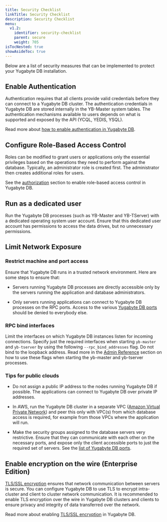 ```yaml
---
title: Security Checklist
linkTitle: Security Checklist
description: Security Checklist
menu:
  v1.2:
    identifier: security-checklist
    parent: secure
    weight: 705
isTocNested: true
showAsideToc: true
---
```


Below are a list of security measures that can be implemented to protect your Yugabyte DB installation.


## Enable Authentication

Authentication requires that all clients provide valid credentials before they can connect to a Yugabyte DB cluster. The authentication credentials in Yugabyte DB are stored internally in the YB-Master system tables. The authentication mechanisms available to users depends on what is supported and exposed by the API (YCQL, YEDIS, YSQL).

Read more about [how to enable authentication in Yugabyte DB](../authentication).

## Configure Role-Based Access Control

Roles can be modified to grant users or applications only the essential privileges based on the operations they need to perform against the database. Typically, an administrator role is created first. The administrator then creates additional roles for users.

See the [authorization](../authorization) section to enable role-based access control in Yugabyte DB.

## Run as a dedicated user

Run the Yugabyte DB processes (such as YB-Master and YB-TServer) with a dedicated operating system user account. Ensure that this dedicated user account has permissions to access the data drives, but no unnecessary permissions.


## Limit Network Exposure

### Restrict machine and port access

Ensure that Yugabyte DB runs in a trusted network environment.  Here are some steps to ensure that:

* Servers running Yugabyte DB processes are directly accessible only by the servers running the application and database administrators.

* Only servers running applications can connect to Yugabyte DB processes on the RPC ports. Access to the various [Yugabyte DB ports](../../deploy/checklist/#default-ports-reference) should be denied to everybody else.


### RPC bind interfaces

Limit the interfaces on which Yugabyte DB instances listen for incoming connections. Specify just the required interfaces when starting `yb-master` and `yb-tserver` by using the following `--rpc_bind_addresses` flag. Do not bind to the loopback address. Read more in the [Admin Reference](../../admin/yb-tserver/) section on how to use these flags when starting the yb-master and yb-tserver processes.


### Tips for public clouds

* Do not assign a public IP address to the nodes running Yugabyte DB if possible. The applications can connect to Yugabyte DB over private IP addresses.

* In AWS, run the Yugabyte DB cluster in a separate VPC ([Amazon Virtual Private Network](https://docs.aws.amazon.com/vpc/latest/userguide/what-is-amazon-vpc.html)) and peer this only with VPC(s) from which database access is required, for example from those VPCs where the application will run.

* Make the security groups assigned to the database servers very restrictive. Ensure that they can communicate with each other on the necessary ports, and expose only the client accessible ports to just the required set of servers. See the [list of Yugabyte DB ports](../../deploy/checklist/#default-ports-reference).


## Enable encryption on the wire (Enterprise Edition)

[TLS/SSL encryption](https://en.wikipedia.org/wiki/Transport_Layer_Security) ensures that network communication between servers is secure. You can configure Yugabyte DB to use TLS to encrypt intra-cluster and client to cluster network communication. It is recommended to enable TLS encryption over the wire in Yugabyte DB clusters and clients to ensure privacy and integrity of data transferred over the network.

Read more about enabling [TLS/SSL encryption](../tls-encryption) in Yugabyte DB.



